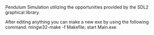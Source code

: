Pendulum Simulation utilizing the opportunities provided by the SDL2 graphical library.

After editing anything you can make a new exe by using the following command: 
mingw32-make -f Makefile; start Main.exe
